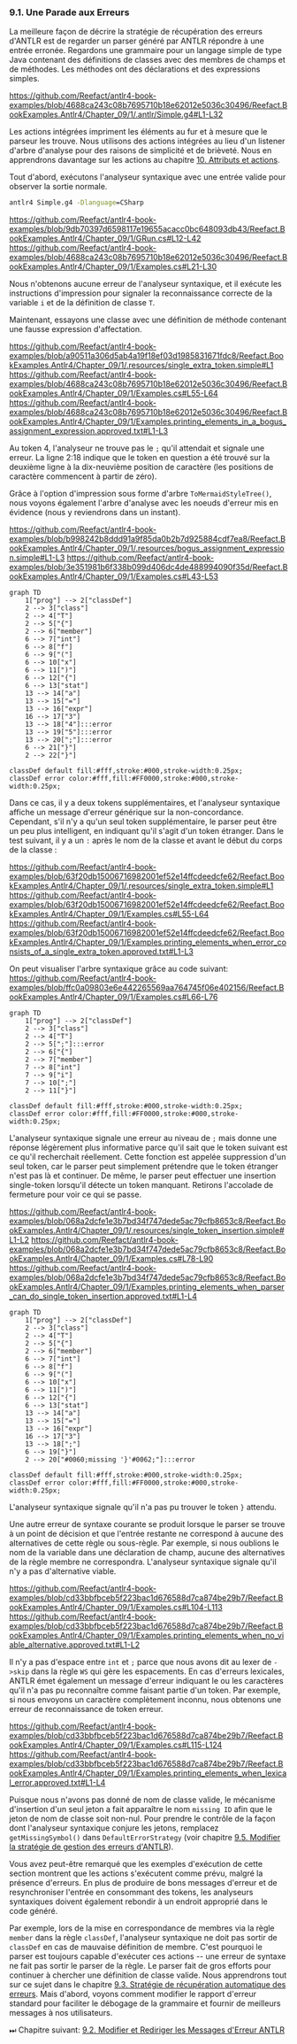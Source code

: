 ### 9.1. Une Parade aux Erreurs

La meilleure façon de décrire la stratégie de récupération des erreurs d'ANTLR est de regarder un parser généré par ANTLR répondre à une entrée erronée. Regardons une grammaire pour un langage simple de type Java contenant des définitions de classes avec des membres de champs et de méthodes. Les méthodes ont des déclarations et des expressions simples.

https://github.com/Reefact/antlr4-book-examples/blob/4688ca243c08b7695710b18e62012e5036c30496/Reefact.BookExamples.Antlr4/Chapter_09/1/.antlr/Simple.g4#L1-L32

Les actions intégrées impriment les éléments au fur et à mesure que le parseur les trouve. Nous utilisons des actions intégrées au lieu d'un listener d'arbre d'analyse pour des raisons de simplicité et de brièveté. Nous en apprendrons davantage sur les actions au chapitre [10. Attributs et actions](../../Chapter_10).

Tout d'abord, exécutons l'analyseur syntaxique avec une entrée valide pour observer la sortie normale.

```bat
antlr4 Simple.g4 -Dlanguage=CSharp
```
https://github.com/Reefact/antlr4-book-examples/blob/9db70397d6598117e19655acacc0bc648093db43/Reefact.BookExamples.Antlr4/Chapter_09/1/GRun.cs#L12-L42
https://github.com/Reefact/antlr4-book-examples/blob/4688ca243c08b7695710b18e62012e5036c30496/Reefact.BookExamples.Antlr4/Chapter_09/1/Examples.cs#L21-L30

Nous n'obtenons aucune erreur de l'analyseur syntaxique, et il exécute les instructions d'impression pour signaler la reconnaissance correcte de la variable `i` et de la définition de classe `T`.

Maintenant, essayons une classe avec une définition de méthode contenant une fausse expression d'affectation.

https://github.com/Reefact/antlr4-book-examples/blob/a90511a306d5ab4a19f18ef03d1985831671fdc8/Reefact.BookExamples.Antlr4/Chapter_09/1/.resources/single_extra_token.simple#L1
https://github.com/Reefact/antlr4-book-examples/blob/4688ca243c08b7695710b18e62012e5036c30496/Reefact.BookExamples.Antlr4/Chapter_09/1/Examples.cs#L55-L64
https://github.com/Reefact/antlr4-book-examples/blob/4688ca243c08b7695710b18e62012e5036c30496/Reefact.BookExamples.Antlr4/Chapter_09/1/Examples.printing_elements_in_a_bogus_assignment_expression.approved.txt#L1-L3

Au token 4, l'analyseur ne trouve pas le `;` qu'il attendait et signale une erreur. La ligne 2:18 indique que le token en question a été trouvé sur la deuxième ligne à la dix-neuvième position de caractère (les positions de caractère commencent à partir de zéro).

Grâce à l'option d'impression sous forme d'arbre `ToMermaidStyleTree()`, nous voyons également l'arbre d'analyse avec les noeuds d'erreur mis en évidence (nous y reviendrons dans un instant).

https://github.com/Reefact/antlr4-book-examples/blob/b998242b8ddd91a9f85da0b2b7d925884cdf7ea8/Reefact.BookExamples.Antlr4/Chapter_09/1/.resources/bogus_assignment_expression.simple#L1-L3
https://github.com/Reefact/antlr4-book-examples/blob/3e351981b6f338b099d406dc4de488994090f35d/Reefact.BookExamples.Antlr4/Chapter_09/1/Examples.cs#L43-L53
```mermaid
graph TD
	1["prog"] --> 2["classDef"]
	2 --> 3["class"]
	2 --> 4["T"]
	2 --> 5["{"]
	2 --> 6["member"]
	6 --> 7["int"]
	6 --> 8["f"]
	6 --> 9["("]
	6 --> 10["x"]
	6 --> 11[")"]
	6 --> 12["{"]
	6 --> 13["stat"]
	13 --> 14["a"]
	13 --> 15["="]
	13 --> 16["expr"]
	16 --> 17["3"]
	13 --> 18["4"]:::error
	13 --> 19["5"]:::error
	13 --> 20[";"]:::error
	6 --> 21["}"]
	2 --> 22["}"]

classDef default fill:#fff,stroke:#000,stroke-width:0.25px;
classDef error color:#fff,fill:#FF0000,stroke:#000,stroke-width:0.25px;
```

Dans ce cas, il y a deux tokens supplémentaires, et l'analyseur syntaxique affiche un message d'erreur générique sur la non-concordance. Cependant, s'il n'y a qu'un seul token supplémentaire, le parser peut être un peu plus intelligent, en indiquant qu'il s'agit d'un token étranger. Dans le test suivant, il y a un `:` après le nom de la classe et avant le début du corps de la classe :

https://github.com/Reefact/antlr4-book-examples/blob/63f20db15006716982001ef52e14ffcdeedcfe62/Reefact.BookExamples.Antlr4/Chapter_09/1/.resources/single_extra_token.simple#L1
https://github.com/Reefact/antlr4-book-examples/blob/63f20db15006716982001ef52e14ffcdeedcfe62/Reefact.BookExamples.Antlr4/Chapter_09/1/Examples.cs#L55-L64
https://github.com/Reefact/antlr4-book-examples/blob/63f20db15006716982001ef52e14ffcdeedcfe62/Reefact.BookExamples.Antlr4/Chapter_09/1/Examples.printing_elements_when_error_consists_of_a_single_extra_token.approved.txt#L1-L3

On peut visualiser l'arbre syntaxique grâce au code suivant:
https://github.com/Reefact/antlr4-book-examples/blob/ffc0a09803e6e442265569aa764745f06e402156/Reefact.BookExamples.Antlr4/Chapter_09/1/Examples.cs#L66-L76
```mermaid
graph TD
	1["prog"] --> 2["classDef"]
	2 --> 3["class"]
	2 --> 4["T"]
	2 --> 5[";"]:::error
	2 --> 6["{"]
	2 --> 7["member"]
	7 --> 8["int"]
	7 --> 9["i"]
	7 --> 10[";"]
	2 --> 11["}"]

classDef default fill:#fff,stroke:#000,stroke-width:0.25px;
classDef error color:#fff,fill:#FF0000,stroke:#000,stroke-width:0.25px;
```

L'analyseur syntaxique signale une erreur au niveau de `;` mais donne une réponse légèrement plus informative parce qu'il sait que le token suivant est ce qu'il recherchait réellement. Cette fonction est appelée suppression d'un seul token, car le parser peut simplement prétendre que le token étranger n'est pas là et continuer. De même, le parser peut effectuer une insertion single-token lorsqu'il détecte un token manquant. Retirons l'accolade de fermeture pour voir ce qui se passe.

https://github.com/Reefact/antlr4-book-examples/blob/068a2dcfe1e3b7bd34f747dede5ac79cfb8653c8/Reefact.BookExamples.Antlr4/Chapter_09/1/.resources/single_token_insertion.simple#L1-L2
https://github.com/Reefact/antlr4-book-examples/blob/068a2dcfe1e3b7bd34f747dede5ac79cfb8653c8/Reefact.BookExamples.Antlr4/Chapter_09/1/Examples.cs#L78-L90
https://github.com/Reefact/antlr4-book-examples/blob/068a2dcfe1e3b7bd34f747dede5ac79cfb8653c8/Reefact.BookExamples.Antlr4/Chapter_09/1/Examples.printing_elements_when_parser_can_do_single_token_insertion.approved.txt#L1-L4
```mermaid
graph TD
	1["prog"] --> 2["classDef"]
	2 --> 3["class"]
	2 --> 4["T"]
	2 --> 5["{"]
	2 --> 6["member"]
	6 --> 7["int"]
	6 --> 8["f"]
	6 --> 9["("]
	6 --> 10["x"]
	6 --> 11[")"]
	6 --> 12["{"]
	6 --> 13["stat"]
	13 --> 14["a"]
	13 --> 15["="]
	13 --> 16["expr"]
	16 --> 17["3"]
	13 --> 18[";"]
	6 --> 19["}"]
	2 --> 20["#0060;missing '}'#0062;"]:::error

classDef default fill:#fff,stroke:#000,stroke-width:0.25px;
classDef error color:#fff,fill:#FF0000,stroke:#000,stroke-width:0.25px;
```

L'analyseur syntaxique signale qu'il n'a pas pu trouver le token `}` attendu.

Une autre erreur de syntaxe courante se produit lorsque le parser se trouve à un point de décision et que l'entrée restante ne correspond à aucune des alternatives de cette règle ou sous-règle. Par exemple, si nous oublions le nom de la variable dans une déclaration de champ, aucune des alternatives de la règle membre ne correspondra. L'analyseur syntaxique signale qu'il n'y a pas d'alternative viable.

https://github.com/Reefact/antlr4-book-examples/blob/cd33bbfbceb5f223bac1d676588d7ca874be29b7/Reefact.BookExamples.Antlr4/Chapter_09/1/Examples.cs#L104-L113
https://github.com/Reefact/antlr4-book-examples/blob/cd33bbfbceb5f223bac1d676588d7ca874be29b7/Reefact.BookExamples.Antlr4/Chapter_09/1/Examples.printing_elements_when_no_viable_alternative.approved.txt#L1-L2

Il n'y a pas d'espace entre `int` et `;` parce que nous avons dit au lexer de `->skip` dans la règle `WS` qui gère les espacements.
En cas d'erreurs lexicales, ANTLR émet également un message d'erreur indiquant le ou les caractères qu'il n'a pas pu reconnaître comme faisant partie d'un token. Par exemple, si nous envoyons un caractère complètement inconnu, nous obtenons une erreur de reconnaissance de token erreur.

https://github.com/Reefact/antlr4-book-examples/blob/cd33bbfbceb5f223bac1d676588d7ca874be29b7/Reefact.BookExamples.Antlr4/Chapter_09/1/Examples.cs#L115-L124
https://github.com/Reefact/antlr4-book-examples/blob/cd33bbfbceb5f223bac1d676588d7ca874be29b7/Reefact.BookExamples.Antlr4/Chapter_09/1/Examples.printing_elements_when_lexical_error.approved.txt#L1-L4

Puisque nous n'avons pas donné de nom de classe valide, le mécanisme d'insertion d'un seul jeton a fait apparaître le nom `missing ID` afin que le jeton de nom de classe soit non-nul. Pour prendre le contrôle de la façon dont l'analyseur syntaxique conjure les jetons, remplacez `getMissingSymbol()` dans `DefaultErrorStrategy` (voir chapitre [9.5. Modifier la stratégie de gestion des erreurs d'ANTLR](../5)).

Vous avez peut-être remarqué que les exemples d'exécution de cette section montrent que les actions s'exécutent comme prévu, malgré la présence d'erreurs. En plus de produire de bons messages d'erreur et de resynchroniser l'entrée en consommant des tokens, les analyseurs syntaxiques doivent également rebondir à un endroit approprié dans le code généré.

Par exemple, lors de la mise en correspondance de membres via la règle `member` dans la règle `classDef`, l'analyseur syntaxique ne doit pas sortir de `classDef` en cas de mauvaise définition de membre. C'est pourquoi le parser est toujours capable d'exécuter ces actions -- une erreur de syntaxe ne fait pas sortir le parser de la règle. Le parser fait de gros efforts pour continuer à chercher une définition de classe valide. Nous apprendrons tout sur ce sujet dans le chapitre [9.3. Stratégie de récupération automatique des erreurs](../3). Mais d'abord, voyons comment modifier le rapport d'erreur standard pour faciliter le débogage de la grammaire et fournir de meilleurs messages à nos utilisateurs.

⏭ Chapitre suivant: [9.2. Modifier et Rediriger les Messages d'Erreur ANTLR](../2)
